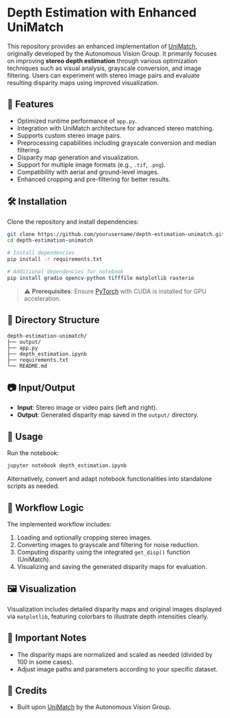 
# Depth Estimation with Enhanced UniMatch

This repository provides an enhanced implementation of [UniMatch](https://github.com/autonomousvision/unimatch), originally developed by the Autonomous Vision Group. It primarily focuses on improving **stereo depth estimation** through various optimization techniques such as visual analysis, grayscale conversion, and image filtering. Users can experiment with stereo image pairs and evaluate resulting disparity maps using improved visualization.

## 🚀 Features

- Optimized runtime performance of `app.py`.
- Integration with UniMatch architecture for advanced stereo matching.
- Supports custom stereo image pairs.
- Preprocessing capabilities including grayscale conversion and median filtering.
- Disparity map generation and visualization.
- Support for multiple image formats (e.g., `.tif`, `.png`).
- Compatibility with aerial and ground-level images.
- Enhanced cropping and pre-filtering for better results.

## 🛠️ Installation

Clone the repository and install dependencies:

```bash
git clone https://github.com/yourusername/depth-estimation-unimatch.git
cd depth-estimation-unimatch

# Install dependencies
pip install -r requirements.txt

# Additional dependencies for notebook
pip install gradio opencv-python tifffile matplotlib rasterio
```

> ⚠️ **Prerequisites**: Ensure [PyTorch](https://pytorch.org/) with CUDA is installed for GPU acceleration.

## 📁 Directory Structure

```
depth-estimation-unimatch/
├── output/
├── app.py
├── depth_estimation.ipynb
├── requirements.txt
└── README.md
```

## 📷 Input/Output

- **Input**: Stereo image or video pairs (left and right).
- **Output**: Generated disparity map saved in the `output/` directory.

## 📓 Usage

Run the notebook:

```bash
jupyter notebook depth_estimation.ipynb
```

Alternatively, convert and adapt notebook functionalities into standalone scripts as needed.

## 🧠 Workflow Logic

The implemented workflow includes:

1. Loading and optionally cropping stereo images.
2. Converting images to grayscale and filtering for noise reduction.
3. Computing disparity using the integrated `get_disp()` function (UniMatch).
4. Visualizing and saving the generated disparity maps for evaluation.

## 🖼️ Visualization

Visualization includes detailed disparity maps and original images displayed via `matplotlib`, featuring colorbars to illustrate depth intensities clearly.

## 📌 Important Notes

- The disparity maps are normalized and scaled as needed (divided by 100 in some cases).
- Adjust image paths and parameters according to your specific dataset.

## 📃 Credits

- Built upon [UniMatch](https://github.com/autonomousvision/unimatch) by the Autonomous Vision Group.
